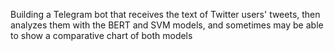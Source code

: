 Building a Telegram bot that receives the text of Twitter users' tweets, then analyzes them with the BERT and SVM models, and sometimes may be able to show a comparative chart of both models
